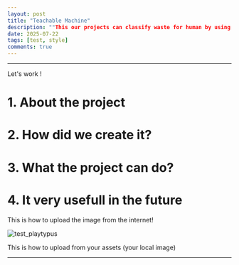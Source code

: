```yaml
---
layout: post
title: "Teachable Machine"
description: ""This our projects can classify waste for human by using AI"
date: 2025-07-22
tags: [test, style]
comments: true
---
```


---
Let's work !

# 1. About the project

# 2. How did we create it?

# 3. What the project can do?

# 4. It very usefull in the future

This is how to upload the image from the internet!

![test_playtypus](https://Platypus232-perry.github.io/paper-jekyll-theme/assets/images/platypus.jpg)

This is how to upload from your assets (your local image)

---
